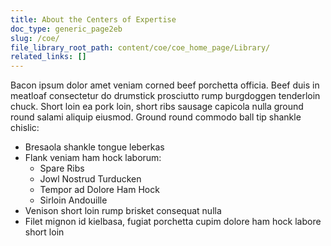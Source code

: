 ```yaml
---
title: About the Centers of Expertise
doc_type: generic_page2eb
slug: /coe/
file_library_root_path: content/coe/coe_home_page/Library/
related_links: []
---
```


Bacon ipsum dolor amet veniam corned beef porchetta officia. Beef duis in meatloaf consectetur do drumstick prosciutto rump burgdoggen tenderloin chuck. Short loin ea pork loin, short ribs sausage capicola nulla ground round salami aliquip eiusmod. Ground round commodo ball tip shankle chislic:
- Bresaola shankle tongue leberkas
- Flank veniam ham hock laborum:
  - Spare Ribs
  - Jowl Nostrud Turducken
  - Tempor ad Dolore Ham Hock
  - Sirloin Andouille
- Venison short loin rump brisket consequat nulla
- Filet mignon id kielbasa, fugiat porchetta cupim dolore ham hock labore short loin
